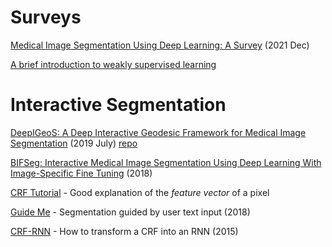 # Surveys
[Medical Image Segmentation Using Deep Learning:
A Survey](https://arxiv.org/pdf/2009.13120.pdf) (2021 Dec)

[A brief introduction to weakly supervised learning](https://academic.oup.com/nsr/article-abstract/5/1/44/4093912)

# Interactive Segmentation
[DeepIGeoS: A Deep Interactive Geodesic Framework for Medical Image Segmentation](https://ieeexplore.ieee.org/stamp/stamp.jsp?arnumber=8370732) (2019 July)
[repo](https://github.com/HITLAB-DeepIGeoS/DeepIGeoS)

[BIFSeg: Interactive Medical Image Segmentation Using Deep Learning With Image-Specific Fine Tuning](https://ieeexplore.ieee.org/stamp/stamp.jsp?arnumber=8270673) (2018)

[CRF Tutorial](https://github.com/roym899/crf_segmentation_tutorial/blob/master/tutorial.pdf) - Good explanation of the *feature vector* of a pixel

[Guide Me](https://openaccess.thecvf.com/content_cvpr_2018/papers/Rupprecht_Guide_Me_Interacting_CVPR_2018_paper.pdf) - Segmentation guided by user text input (2018)

[CRF-RNN](https://www.cv-foundation.org/openaccess/content_iccv_2015/papers/Zheng_Conditional_Random_Fields_ICCV_2015_paper.pdf) - How to transform a CRF into an RNN (2015)
